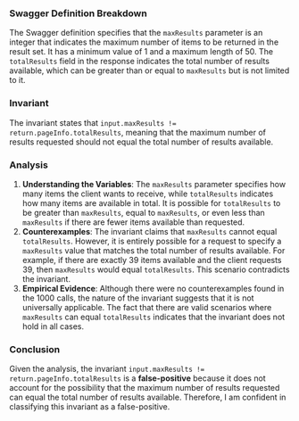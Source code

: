 ### Swagger Definition Breakdown
The Swagger definition specifies that the `maxResults` parameter is an integer that indicates the maximum number of items to be returned in the result set. It has a minimum value of 1 and a maximum length of 50. The `totalResults` field in the response indicates the total number of results available, which can be greater than or equal to `maxResults` but is not limited to it.

### Invariant
The invariant states that `input.maxResults != return.pageInfo.totalResults`, meaning that the maximum number of results requested should not equal the total number of results available.

### Analysis
1. **Understanding the Variables**: The `maxResults` parameter specifies how many items the client wants to receive, while `totalResults` indicates how many items are available in total. It is possible for `totalResults` to be greater than `maxResults`, equal to `maxResults`, or even less than `maxResults` if there are fewer items available than requested.
2. **Counterexamples**: The invariant claims that `maxResults` cannot equal `totalResults`. However, it is entirely possible for a request to specify a `maxResults` value that matches the total number of results available. For example, if there are exactly 39 items available and the client requests 39, then `maxResults` would equal `totalResults`. This scenario contradicts the invariant.
3. **Empirical Evidence**: Although there were no counterexamples found in the 1000 calls, the nature of the invariant suggests that it is not universally applicable. The fact that there are valid scenarios where `maxResults` can equal `totalResults` indicates that the invariant does not hold in all cases.

### Conclusion
Given the analysis, the invariant `input.maxResults != return.pageInfo.totalResults` is a **false-positive** because it does not account for the possibility that the maximum number of results requested can equal the total number of results available. Therefore, I am confident in classifying this invariant as a false-positive.
